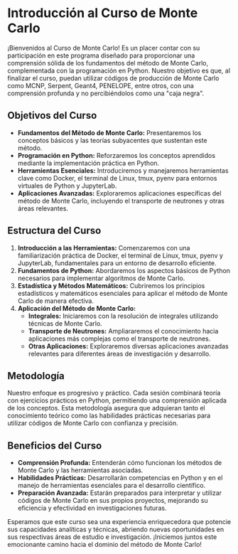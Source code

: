 # Introducción al Curso de Monte Carlo

¡Bienvenidos al Curso de Monte Carlo! Es un placer contar con su participación en este programa diseñado para proporcionar una comprensión sólida de los fundamentos del método de Monte Carlo, complementada con la programación en Python. Nuestro objetivo es que, al finalizar el curso, puedan utilizar códigos de producción de Monte Carlo como MCNP, Serpent, Geant4, PENELOPE, entre otros, con una comprensión profunda y no percibiéndolos como una "caja negra".

## Objetivos del Curso

- **Fundamentos del Método de Monte Carlo:** Presentaremos los conceptos básicos y las teorías subyacentes que sustentan este método.
- **Programación en Python:** Reforzaremos los conceptos aprendidos mediante la implementación práctica en Python.
- **Herramientas Esenciales:** Introduciremos y manejaremos herramientas clave como Docker, el terminal de Linux, tmux, pyenv para entornos virtuales de Python y JupyterLab.
- **Aplicaciones Avanzadas:** Exploraremos aplicaciones específicas del método de Monte Carlo, incluyendo el transporte de neutrones y otras áreas relevantes.

## Estructura del Curso

1. **Introducción a las Herramientas:** Comenzaremos con una familiarización práctica de Docker, el terminal de Linux, tmux, pyenv y JupyterLab, fundamentales para un entorno de desarrollo eficiente.
2. **Fundamentos de Python:** Abordaremos los aspectos básicos de Python necesarios para implementar algoritmos de Monte Carlo.
3. **Estadística y Métodos Matemáticos:** Cubriremos los principios estadísticos y matemáticos esenciales para aplicar el método de Monte Carlo de manera efectiva.
4. **Aplicación del Método de Monte Carlo:**
   - **Integrales:** Iniciaremos con la resolución de integrales utilizando técnicas de Monte Carlo.
   - **Transporte de Neutrones:** Ampliararemos el conocimiento hacia aplicaciones más complejas como el transporte de neutrones.
   - **Otras Aplicaciones:** Exploraremos diversas aplicaciones avanzadas relevantes para diferentes áreas de investigación y desarrollo.

## Metodología

Nuestro enfoque es progresivo y práctico. Cada sesión combinará teoría con ejercicios prácticos en Python, permitiendo una comprensión aplicada de los conceptos. Esta metodología asegura que adquieran tanto el conocimiento teórico como las habilidades prácticas necesarias para utilizar códigos de Monte Carlo con confianza y precisión.

## Beneficios del Curso

- **Comprensión Profunda:** Entenderán cómo funcionan los métodos de Monte Carlo y las herramientas asociadas.
- **Habilidades Prácticas:** Desarrollarán competencias en Python y en el manejo de herramientas esenciales para el desarrollo científico.
- **Preparación Avanzada:** Estarán preparados para interpretar y utilizar códigos de Monte Carlo en sus propios proyectos, mejorando su eficiencia y efectividad en investigaciones futuras.

Esperamos que este curso sea una experiencia enriquecedora que potencie sus capacidades analíticas y técnicas, abriendo nuevas oportunidades en sus respectivas áreas de estudio e investigación. ¡Iniciemos juntos este emocionante camino hacia el dominio del método de Monte Carlo!
